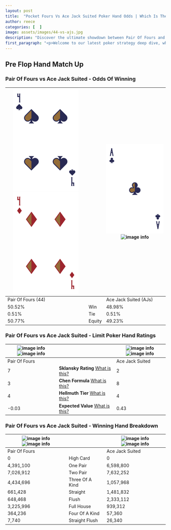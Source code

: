 ```yaml
---
layout: post
title:  "Pocket Fours Vs Ace Jack Suited Poker Hand Odds | Which Is The Better Hand In Poker? A Complete Guide"
author: reece
categories: [  ]
image: assets/images/44-vs-ajs.jpg
description: "Discover the ultimate showdown between Pair Of Fours and Ace Jack Suited in poker! Uncover the odds, strategies, and scenarios where one hand triumphs over the other. Get ready to up your poker game with this thrilling analysis."
first_paragraph: "<p>Welcome to our latest poker strategy deep dive, where we're pitting two distinct hands against each other in a high-stakes showdown: Pair Of Fours vs Ace Jack Suited.</p><p>In the dynamic world of poker, every decision counts, and knowing which hand holds the upper hand is key to your success at the table.</p><p>In this article, we'll dissect these two hands, explore the scenarios where one dominates the other, and equip you with the knowledge to make strategic choices that can tip the odds in your favor.</p><p>Get ready to unravel the intriguing dynamics of these poker hands and elevate your game to new heights.</p>"
---
```




[comment]: # (sp0)

## Pre Flop Hand Match Up

<div class="table hand-ratings" markdown="1"> 



### Pair Of Fours vs Ace Jack Suited - Odds Of Winning


    
| ![image info](assets/images/hand1/4.png) ![image info](assets/images/hand1/4o.png) |  | ![image info](assets/images/hand2/a.png) ![image info](assets/images/hand2/js.png) |
| -------- | -------- | -------- |
| Pair Of Fours (44) |  | Ace Jack Suited (AJs) |
| 50.52% | Win | 48.98% |
| 0.51% | Tie | 0.51% |
| 50.77% | Equity | 49.23% |




[comment]: # (sp1)



### Pair Of Fours vs Ace Jack Suited - Limit Poker Hand Ratings


    
| ![image info](https://www.riverpairs.com/assets/images/hand1/4.png) ![image info](https://www.riverpairs.com/assets/images/hand1/4o.png) |  | ![image info](https://www.riverpairs.com/assets/images/hand2/a.png) ![image info](https://www.riverpairs.com/assets/images/hand2/js.png) |
| -------- | -------- | -------- |
| Pair Of Fours |  | Ace Jack Suited |
| 7 | **Sklansky Rating** [What is this?](/sklansky-rating-explained) | 2 |
| 3 | **Chen Formula** [What is this?](/chen-formula-explained) | 8 |
| 4 | **Hellmuth Tier** [What is this?](/Hellmuth-tier-explained) | 4 |
| -0.03 | **Expected Value** [What is this?](/expected-value-explained) | 0.43 |




[comment]: # (sp2)



### Pair Of Fours vs Ace Jack Suited - Winning Hand Breakdown


    
| ![image info](https://www.riverpairs.com/assets/images/hand1/4.png) ![image info](https://www.riverpairs.com/assets/images/hand1/4o.png) |  | ![image info](https://www.riverpairs.com/assets/images/hand2/a.png) ![image info](https://www.riverpairs.com/assets/images/hand2/js.png) |
| -------- | -------- | -------- |
| Pair Of Fours |  | Ace Jack Suited |
| 0 | High Card | 0 |
| 4,391,100 | One Pair | 6,598,800 |
| 7,026,912 | Two Pair | 7,632,252 |
| 4,434,696 | Three Of A Kind | 1,057,968 |
| 661,428 | Straight | 1,481,832 |
| 648,468 | Flush | 2,333,112 |
| 3,225,996 | Full House | 939,312 |
| 364,236 | Four Of A Kind | 57,360 |
| 7,740 | Straight Flush | 26,340 |




[comment]: # (sp3)



</div>

[comment]: # (sp4)



[comment]: # (sp5)

